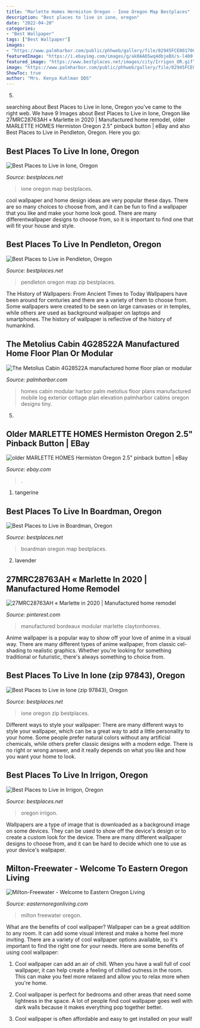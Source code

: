 ```yaml
---
title: "Marlette Homes Hermiston Oregon - Ione Oregon Map Bestplaces"
description: "Best places to live in ione, oregon"
date: "2022-04-20"
categories:
- "Best Wallpaper"
tags: ["Best Wallpaper"]
images:
- "https://www.palmharbor.com/public/phhweb/gallery/file/02945FCE00170CBB010A8FA2EAA12F93/exterior_01_819_8.jpg"
featuredImage: "https://i.ebayimg.com/images/g/ak0AAOSwq4dbjeBX/s-l400.jpg"
featured_image: "https://www.bestplaces.net/images/city/Irrigon_OR.gif"
image: "https://www.palmharbor.com/public/phhweb/gallery/file/02945FCE00170CBB010A8FA2EAA12F93/exterior_01_819_8.jpg"
ShowToc: true
author: "Mrs. Kenya Kuhlman DDS"
---
```



5.

	

		
searching about Best Places to Live in Ione, Oregon you've came to the right web. We have 9 Images about Best Places to Live in Ione, Oregon like 27MRC28763AH « Marlette in 2020 | Manufactured home remodel, older MARLETTE HOMES Hermiston Oregon 2.5&quot; pinback button | eBay and also Best Places to Live in Pendleton, Oregon. Here you go:
		
    
## Best Places To Live In Ione, Oregon

<img loading=lazy src="http://www.bestplaces.net/images/city/4136400_OR_Ione.png" onerror="this.onerror=null;this.src='https://tse4.mm.bing.net/th?id=OIP._0Mb9Kr2XTus25yBpZBHxAHaHa&amp;pid=15.1';" alt="Best Places to Live in Ione, Oregon">

_Source: bestplaces.net_

>ione oregon map bestplaces. 

	

cool wallpaper and home design ideas are very popular these days. There are so many choices to choose from, and it can be fun to find a wallpaper that you like and make your home look good. There are many differentwallpaper designs to choose from, so it is important to find one that will fit your house and style.

    
## Best Places To Live In Pendleton, Oregon

<img loading=lazy src="https://www.bestplaces.net/images/city/4157150_OR_Pendleton.png" onerror="this.onerror=null;this.src='https://tse3.mm.bing.net/th?id=OIP.Y50VqzOTN26pFO8dF_N9sQHaHa&amp;pid=15.1';" alt="Best Places to Live in Pendleton, Oregon">

_Source: bestplaces.net_

>pendleton oregon map zip bestplaces. 

	

The History of Wallpapers: From Ancient Times to Today
Wallpapers have been around for centuries and there are a variety of them to choose from. Some wallpapers were created to be seen on large canvases or in temples, while others are used as background wallpaper on laptops and smartphones. The history of wallpaper is reflective of the history of humankind.

    
## The Metolius Cabin 4G28522A Manufactured Home Floor Plan Or Modular

<img loading=lazy src="https://www.palmharbor.com/public/phhweb/gallery/file/02945FCE00170CBB010A8FA2EAA12F93/exterior_01_819_8.jpg" onerror="this.onerror=null;this.src='https://tse3.mm.bing.net/th?id=OIP.lEbE3Y38z8Prxhw5lOUBlwHaEx&amp;pid=15.1';" alt="The Metolius Cabin 4G28522A manufactured home floor plan or modular">

_Source: palmharbor.com_

>homes cabin modular harbor palm metolius floor plans manufactured mobile log exterior cottage plan elevation palmharbor cabins oregon designs tiny. 

	

5.

    
## Older MARLETTE HOMES Hermiston Oregon 2.5&quot; Pinback Button | EBay

<img loading=lazy src="https://i.ebayimg.com/images/g/ak0AAOSwq4dbjeBX/s-l400.jpg" onerror="this.onerror=null;this.src='https://tse4.mm.bing.net/th?id=OIP.KmHhE_vWuwGC5HX8RlgqwQAAAA&amp;pid=15.1';" alt="older MARLETTE HOMES Hermiston Oregon 2.5&quot; pinback button | eBay">

_Source: ebay.com_

>. 

	

1. tangerine 

    
## Best Places To Live In Boardman, Oregon

<img loading=lazy src="http://www.bestplaces.net/images/city/4107200_OR_Boardman.png" onerror="this.onerror=null;this.src='https://tse1.mm.bing.net/th?id=OIP.jXfBecxySCwlBaPPc7VhMAHaHa&amp;pid=15.1';" alt="Best Places to Live in Boardman, Oregon">

_Source: bestplaces.net_

>boardman oregon map bestplaces. 

	

2. lavender 

    
## 27MRC28763AH « Marlette In 2020 | Manufactured Home Remodel

<img loading=lazy src="https://i.pinimg.com/originals/c3/85/eb/c385ebf683a0b42e2de89361585efec6.png" onerror="this.onerror=null;this.src='https://tse1.mm.bing.net/th?id=OIP.jwZs64CE3g2oa3BqVYT2lQHaE7&amp;pid=15.1';" alt="27MRC28763AH « Marlette in 2020 | Manufactured home remodel">

_Source: pinterest.com_

>manufactured bordeaux modular marlette claytonhomes. 

	

Anime wallpaper is a popular way to show off your love of anime in a visual way. There are many different types of anime wallpaper, from classic cel-shading to realistic graphics. Whether you're looking for something traditional or futuristic, there's always something to choice from.

    
## Best Places To Live In Ione (zip 97843), Oregon

<img loading=lazy src="http://img.bestplaces.net/images/zipcode/OR_Ione_97843.png" onerror="this.onerror=null;this.src='https://tse1.mm.bing.net/th?id=OIP.uS0rwrQfJ9hRzapfTjQmQwHaHa&amp;pid=15.1';" alt="Best Places to Live in Ione (zip 97843), Oregon">

_Source: bestplaces.net_

>ione oregon zip bestplaces. 

	

Different ways to style your wallpaper:
There are many different ways to style your wallpaper, which can be a great way to add a little personality to your home. Some people prefer natural colors without any artificial chemicals, while others prefer classic designs with a modern edge. There is no right or wrong answer, and it really depends on what you like and how you want your home to look.

    
## Best Places To Live In Irrigon, Oregon

<img loading=lazy src="https://www.bestplaces.net/images/city/Irrigon_OR.gif" onerror="this.onerror=null;this.src='https://tse4.mm.bing.net/th?id=OIP.clIrU2yXTGrLN4QXyz1jkQHaHa&amp;pid=15.1';" alt="Best Places to Live in Irrigon, Oregon">

_Source: bestplaces.net_

>oregon irrigon. 

	

Wallpapers are a type of image that is downloaded as a background image on some devices. They can be used to show off the device's design or to create a custom look for the device. There are many different wallpaper designs to choose from, and it can be hard to decide which one to use as your device's wallpaper.

    
## Milton-Freewater - Welcome To Eastern Oregon Living

<img loading=lazy src="http://easternoregonliving.com/wp-content/uploads/2016/02/Milton_Freewater_OR._10488993274.jpg" onerror="this.onerror=null;this.src='https://tse3.mm.bing.net/th?id=OIP.mPJPqsS--2hMDRo-CUbc7AHaFj&amp;pid=15.1';" alt="Milton-Freewater - Welcome to Eastern Oregon Living">

_Source: easternoregonliving.com_

>milton freewater oregon. 

	

What are the benefits of cool wallpaper?
Wallpaper can be a great addition to any room. It can add some visual interest and make a home feel more inviting. There are a variety of cool wallpaper options available, so it's important to find the right one for your needs. Here are some benefits of using cool wallpaper: 
1. Cool wallpaper can add an air of chill. When you have a wall full of cool wallpaper, it can help create a feeling of chilled outness in the room. This can make you feel more relaxed and allow you to relax more when you're home. 

2. Cool wallpaper is perfect for bedrooms and other areas that need some lightness in the space. A lot of people find cool wallpaper goes well with dark walls because it makes everything pop together better. 

3. Cool wallpaper is often affordable and easy to get installed on your wall!

